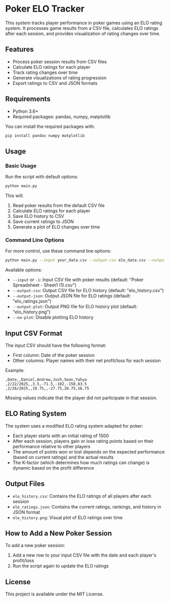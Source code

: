 # Poker ELO Tracker

This system tracks player performance in poker games using an ELO rating system. It processes game results from a CSV file, calculates ELO ratings after each session, and provides visualization of rating changes over time.

## Features

- Process poker session results from CSV files
- Calculate ELO ratings for each player
- Track rating changes over time
- Generate visualizations of rating progression
- Export ratings to CSV and JSON formats

## Requirements

- Python 3.6+
- Required packages: pandas, numpy, matplotlib

You can install the required packages with:

```bash
pip install pandas numpy matplotlib
```

## Usage

### Basic Usage

Run the script with default options:

```bash
python main.py
```

This will:
1. Read poker results from the default CSV file
2. Calculate ELO ratings for each player
3. Save ELO history to CSV
4. Save current ratings to JSON
5. Generate a plot of ELO changes over time

### Command Line Options

For more control, use these command line options:

```bash
python main.py --input your_data.csv --output-csv elo_data.csv --output-json ratings.json --output-plot elo.png
```

Available options:
- `--input` or `-i`: Input CSV file with poker results (default: "Poker Spreadsheet - Sheet1 (1).csv")
- `--output-csv`: Output CSV file for ELO history (default: "elo_history.csv")
- `--output-json`: Output JSON file for ELO ratings (default: "elo_ratings.json")
- `--output-plot`: Output PNG file for ELO history plot (default: "elo_history.png")
- `--no-plot`: Disable plotting ELO history

## Input CSV Format

The input CSV should have the following format:
- First column: Date of the poker session
- Other columns: Player names with their net profit/loss for each session

Example:
```
,Date,,Daniel,Andrew,Josh,Sean,Yahya
,2/22/2025,,3.5,-71.5,-102,-150,83.5
,2/26/2025,,19.75,,-27.75,28.75,16.75
```

Missing values indicate that the player did not participate in that session.

## ELO Rating System

The system uses a modified ELO rating system adapted for poker:
- Each player starts with an initial rating of 1500
- After each session, players gain or lose rating points based on their performance relative to other players
- The amount of points won or lost depends on the expected performance (based on current ratings) and the actual results
- The K-factor (which determines how much ratings can change) is dynamic based on the profit difference

## Output Files

- `elo_history.csv`: Contains the ELO ratings of all players after each session
- `elo_ratings.json`: Contains the current ratings, rankings, and history in JSON format
- `elo_history.png`: Visual plot of ELO ratings over time

## How to Add a New Poker Session

To add a new poker session:
1. Add a new row to your input CSV file with the date and each player's profit/loss
2. Run the script again to update the ELO ratings

## License

This project is available under the MIT License.